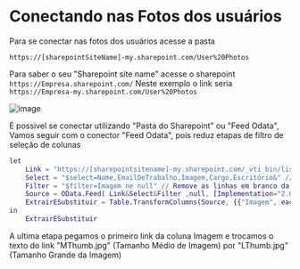# Conectando nas Fotos dos usuários

Para se conectar nas fotos dos usuários acesse a pasta

``https://[sharepointSiteName]-my.sharepoint.com/User%20Photos``

Para saber o seu "Sharepoint site name" acesse o sharepoint ``https://Empresa.sharepoint.com/``
Neste exemplo o link seria ``https://Empresa-my.sharepoint.com/User%20Photos``

![image](https://user-images.githubusercontent.com/31570331/120718993-3b155f80-c4a0-11eb-8536-2f38fcc4da1b.png)

É possivel se conectar utilizando "Pasta do Sharepoint" ou "Feed Odata",
Vamos seguir com o conector "Feed Odata", pois reduz etapas de filtro de seleção de colunas

```m
let 
    Link = "https://[sharepointsitename]-my.sharepoint.com/_vti_bin/listdata.svc/ListaDeInformaçõesSobreOUsuário?"
    Select = "$select=Nome,EmailDeTrabalho,Imagem,Cargo,Escritório&" // Seleciona as colunas selecionadas
    Filter = "$filter=Imagem ne null" // Remove as linhas em branco da coluna Imagem
    Source = OData.Feed( Link&Select&Filter ,null, [Implementation="2.0"]),
    ExtrairESubstituir = Table.TransformColumns(Source, {{"Imagem", each Text.Replace(Text.BeforeDelimiter(_, ","),"MThumb.jpg","LThumb.jpg"), type text}})
in
    ExtrairESubstituir
```

A ultima etapa pegamos o primeiro link da coluna Imagem e trocamos o texto do link "MThumb.jpg" (Tamanho Médio de Imagem) por "LThumb.jpg" (Tamanho Grande da Imagem)
